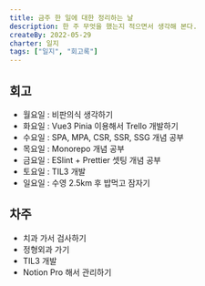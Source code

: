 ```yaml
---
title: 금주 한 일에 대한 정리하는 날
description: 한 주 무엇을 했는지 적으면서 생각해 본다.
createBy: 2022-05-29
charter: 일지
tags: ["일지", "회고록"]
---
```


## 회고

-   월요일 : 비판의식 생각하기
-   화요일 : Vue3 Pinia 이용해서 Trello 개발하기
-   수요일 : SPA, MPA, CSR, SSR, SSG 개념 공부
-   목요일 : Monorepo 개념 공부
-   금요일 : ESlint + Prettier 셋팅 개념 공부
-   토요일 : TIL3 개발
-   일요일 : 수영 2.5km 후 밥먹고 잠자기

## 차주

-   치과 가서 검사하기
-   정형외과 가기
-   TIL3 개발
-   Notion Pro 해서 관리하기
